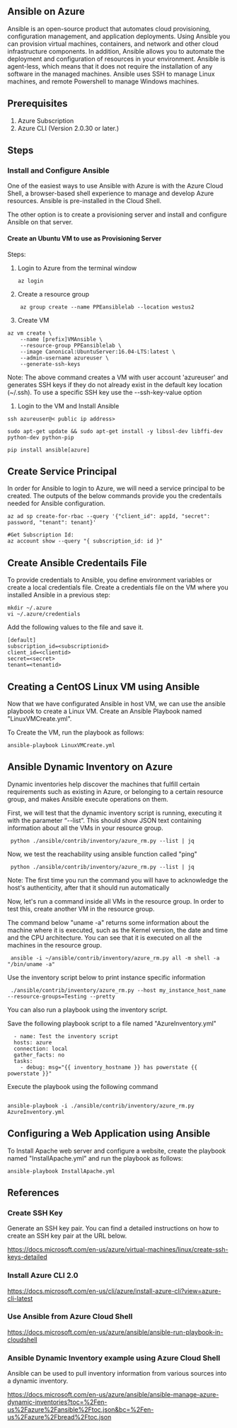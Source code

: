 ## Ansible on Azure

Ansible is an open-source product that automates cloud provisioning, configuration management, and application deployments. Using Ansible you can provision virtual machines, containers, and network and other cloud infrastructure components. In addition, Ansible allows you to automate the deployment and configuration of resources in your environment.
Ansible is agent-less, which means that it does not require the installation of any software in the managed machines. Ansible uses SSH to manage Linux machines, and remote Powershell to manage Windows machines.

## Prerequisites

1. Azure Subscription
2. Azure CLI (Version 2.0.30 or later.)

## Steps

### Install and Configure Ansible 

One of the easiest ways to use Ansible with Azure is with the Azure Cloud Shell, a browser-based shell experience to manage and develop Azure resources. Ansible is pre-installed in the Cloud Shell.

The other option is to create a provisioning server and install and configure Ansible on that server.

#### Create an Ubuntu VM to use as Provisioning Server

Steps:

1. Login to Azure from the terminal window
    
    ``` 
    az login
    ```

1. Create a resource group 

```
    az group create --name PPEansiblelab --location westus2
```
3. Create VM

```
az vm create \
    --name [prefix]VMAnsible \
    --resource-group PPEansiblelab \
    --image Canonical:UbuntuServer:16.04-LTS:latest \
    --admin-username azureuser \
    --generate-ssh-keys
```
Note: The above command creates a VM with user account 'azureuser' and generates SSH keys if they do not already exist in the default key location (~/.ssh). To use a specific SSH key use the --ssh-key-value option

1. Login to the VM and Install Ansible

```
ssh azureuser@< public ip address>
```

```
sudo apt-get update && sudo apt-get install -y libssl-dev libffi-dev python-dev python-pip

pip install ansible[azure]

```
## Create Service Principal

In order for Ansible to login to Azure, we will need a service principal to be created. The outputs of the below commands provide you the credentails needed for Ansible configuration.

```
az ad sp create-for-rbac --query '{"client_id": appId, "secret": password, "tenant": tenant}'

#Get Subscription Id:
az account show --query "{ subscription_id: id }"
```

## Create Ansible Credentails File

To provide credentials to Ansible, you define environment variables or create a local credentials file. Create a credentials file on the VM where you installed Ansible in a previous step:

```
mkdir ~/.azure
vi ~/.azure/credentials

```
Add the following values to the file and save it.

```
[default]
subscription_id=<subscriptionid>
client_id=<clientid>
secret=<secret>
tenant=<tenantid>

```
## Creating a CentOS Linux VM using Ansible

Now that we have configurated Ansible in host VM, we can use the ansible playbook to create a Linux VM. Create an Ansible Playbook named "LinuxVMCreate.yml". 

To Create the VM, run the playbook as follows:

```
ansible-playbook LinuxVMCreate.yml
```

## Ansible Dynamic Inventory on Azure

 Dynamic inventories help discover the machines that fulfill certain requirements such as existing in Azure, or belonging to a certain resource group, and makes Ansible execute operations on them.

 First, we will test that the dynamic inventory script is running, executing it with the parameter “--list”. This should show JSON text containing information about all the VMs in your resource group.

```
 python ./ansible/contrib/inventory/azure_rm.py --list | jq

```
 Now, we test the reachability using ansible function called "ping"

```
 python ./ansible/contrib/inventory/azure_rm.py --list | jq

```
Note: The first time you run the command you will have to acknowledge the host's authenticity, after that it should run automatically

Now, let's run a command inside all VMs in the resource group. In order to test this, create another VM in the resource group.

The command below "uname -a" returns some information about the machine where it is executed, such as the Kernel version, the date and time and the CPU architecture. You can see that it is executed on all the machines in the resource group.

```
 ansible -i ~/ansible/contrib/inventory/azure_rm.py all -m shell -a "/bin/uname -a"

```
 Use the inventory script below to print instance specific information

```
 ./ansible/contrib/inventory/azure_rm.py --host my_instance_host_name --resource-groups=Testing --pretty

```
 You can also run a playbook using the inventory script. 

Save the following playbook script to a file named "AzureInventory.yml"


``` 
  - name: Test the inventory script
  hosts: azure
  connection: local
  gather_facts: no
  tasks:
    - debug: msg="{{ inventory_hostname }} has powerstate {{ powerstate }}"
```

Execute the playbook using the following command

``` 

ansible-playbook -i ./ansible/contrib/inventory/azure_rm.py AzureInventory.yml

``` 
## Configuring a Web Application using Ansible 

To Install Apache web server and configure a website, create the playbook  named "InstallApache.yml" and run the playbook as follows:

```
ansible-playbook InstallApache.yml

```
## References

### Create SSH Key

Generate an SSH key pair. You can find a detailed instructions on how to create an SSH key pair at the URL below. 

https://docs.microsoft.com/en-us/azure/virtual-machines/linux/create-ssh-keys-detailed

### Install Azure CLI 2.0

https://docs.microsoft.com/en-us/cli/azure/install-azure-cli?view=azure-cli-latest


### Use Ansible from Azure Cloud Shell

https://docs.microsoft.com/en-us/azure/ansible/ansible-run-playbook-in-cloudshell

### Ansible Dynamic Inventory example using Azure Cloud Shell

Ansible can be used to pull inventory information from various sources into a dynamic inventory. 

https://docs.microsoft.com/en-us/azure/ansible/ansible-manage-azure-dynamic-inventories?toc=%2Fen-us%2Fazure%2Fansible%2Ftoc.json&bc=%2Fen-us%2Fazure%2Fbread%2Ftoc.json

